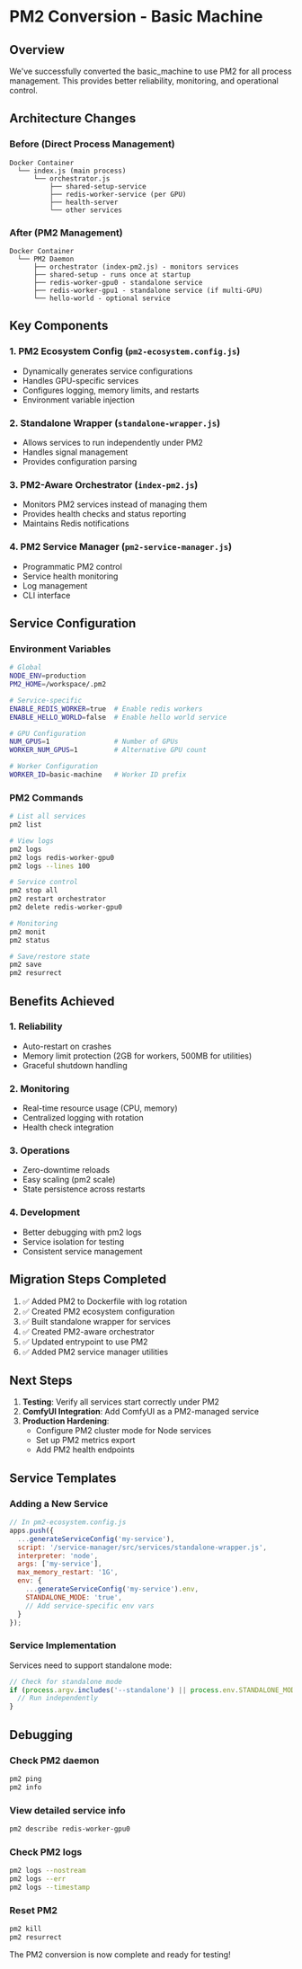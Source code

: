 # PM2 Conversion - Basic Machine

## Overview
We've successfully converted the basic_machine to use PM2 for all process management. This provides better reliability, monitoring, and operational control.

## Architecture Changes

### Before (Direct Process Management)
```
Docker Container
  └── index.js (main process)
      └── orchestrator.js
          ├── shared-setup-service
          ├── redis-worker-service (per GPU)
          ├── health-server
          └── other services
```

### After (PM2 Management)
```
Docker Container
  └── PM2 Daemon
      ├── orchestrator (index-pm2.js) - monitors services
      ├── shared-setup - runs once at startup
      ├── redis-worker-gpu0 - standalone service
      ├── redis-worker-gpu1 - standalone service (if multi-GPU)
      └── hello-world - optional service
```

## Key Components

### 1. PM2 Ecosystem Config (`pm2-ecosystem.config.js`)
- Dynamically generates service configurations
- Handles GPU-specific services
- Configures logging, memory limits, and restarts
- Environment variable injection

### 2. Standalone Wrapper (`standalone-wrapper.js`)
- Allows services to run independently under PM2
- Handles signal management
- Provides configuration parsing

### 3. PM2-Aware Orchestrator (`index-pm2.js`)
- Monitors PM2 services instead of managing them
- Provides health checks and status reporting
- Maintains Redis notifications

### 4. PM2 Service Manager (`pm2-service-manager.js`)
- Programmatic PM2 control
- Service health monitoring
- Log management
- CLI interface

## Service Configuration

### Environment Variables
```bash
# Global
NODE_ENV=production
PM2_HOME=/workspace/.pm2

# Service-specific
ENABLE_REDIS_WORKER=true  # Enable redis workers
ENABLE_HELLO_WORLD=false  # Enable hello world service

# GPU Configuration
NUM_GPUS=1                # Number of GPUs
WORKER_NUM_GPUS=1         # Alternative GPU count

# Worker Configuration
WORKER_ID=basic-machine   # Worker ID prefix
```

### PM2 Commands
```bash
# List all services
pm2 list

# View logs
pm2 logs
pm2 logs redis-worker-gpu0
pm2 logs --lines 100

# Service control
pm2 stop all
pm2 restart orchestrator
pm2 delete redis-worker-gpu0

# Monitoring
pm2 monit
pm2 status

# Save/restore state
pm2 save
pm2 resurrect
```

## Benefits Achieved

### 1. **Reliability**
- Auto-restart on crashes
- Memory limit protection (2GB for workers, 500MB for utilities)
- Graceful shutdown handling

### 2. **Monitoring**
- Real-time resource usage (CPU, memory)
- Centralized logging with rotation
- Health check integration

### 3. **Operations**
- Zero-downtime reloads
- Easy scaling (pm2 scale)
- State persistence across restarts

### 4. **Development**
- Better debugging with pm2 logs
- Service isolation for testing
- Consistent service management

## Migration Steps Completed

1. ✅ Added PM2 to Dockerfile with log rotation
2. ✅ Created PM2 ecosystem configuration
3. ✅ Built standalone wrapper for services
4. ✅ Created PM2-aware orchestrator
5. ✅ Updated entrypoint to use PM2
6. ✅ Added PM2 service manager utilities

## Next Steps

1. **Testing**: Verify all services start correctly under PM2
2. **ComfyUI Integration**: Add ComfyUI as a PM2-managed service
3. **Production Hardening**: 
   - Configure PM2 cluster mode for Node services
   - Set up PM2 metrics export
   - Add PM2 health endpoints

## Service Templates

### Adding a New Service
```javascript
// In pm2-ecosystem.config.js
apps.push({
  ...generateServiceConfig('my-service'),
  script: '/service-manager/src/services/standalone-wrapper.js',
  interpreter: 'node',
  args: ['my-service'],
  max_memory_restart: '1G',
  env: {
    ...generateServiceConfig('my-service').env,
    STANDALONE_MODE: 'true',
    // Add service-specific env vars
  }
});
```

### Service Implementation
Services need to support standalone mode:
```javascript
// Check for standalone mode
if (process.argv.includes('--standalone') || process.env.STANDALONE_MODE) {
  // Run independently
}
```

## Debugging

### Check PM2 daemon
```bash
pm2 ping
pm2 info
```

### View detailed service info
```bash
pm2 describe redis-worker-gpu0
```

### Check PM2 logs
```bash
pm2 logs --nostream
pm2 logs --err
pm2 logs --timestamp
```

### Reset PM2
```bash
pm2 kill
pm2 resurrect
```

The PM2 conversion is now complete and ready for testing!